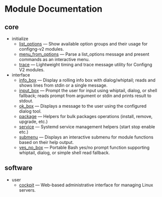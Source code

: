 # Module Documentation

## core
- initialize
    - [list_options](./list_options.md) — Show available option groups and their usage for configng-v2 modules.
    - [menu_from_options](./menu_from_options.md) — Parse a list_options message and present commands as an interactive menu.
    - [trace](./trace.md) — Lightweight timing and trace message utility for Configng V2 modules.
- interface
    - [info_box](./info_box.md) — Display a rolling info box with dialog/whiptail; reads and shows lines from stdin or a single message.
    - [input_box](./input_box.md) — Prompt the user for input using whiptail, dialog, or shell fallback; reads prompt from argument or stdin and prints result to stdout.
    - [ok_box](./ok_box.md) — Displays a message to the user using the configured dialog tool.
    - [package](./package.md) — Helpers for bulk packages operations (install, remove, upgrade, etc.)
    - [service](./service.md) — Systemd service management helpers (start stop enable etc.)
    - [submenu](./submenu.md) — Displays an interactive submenu for module functions based on their help output.
    - [yes_no_box](./yes_no_box.md) — Portable Bash yes/no prompt function supporting whiptail, dialog, or simple shell read fallback.

## software
- user
    - [cockpit](./cockpit.md) — Web-based administrative interface for managing Linux servers.

